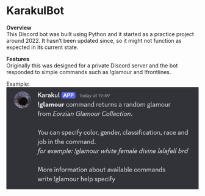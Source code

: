 # KarakulBot

**Overview**
<br>This Discord bot was built using Python and it started as a practice project around 2022. It hasn’t been updated since, so it might not function as expected in its current state.

**Features**
<br>Originally this was designed for a private Discord server and the bot responded to simple commands such as !glamour and !frontlines.

Example:
![Alt text](botImage.png)

